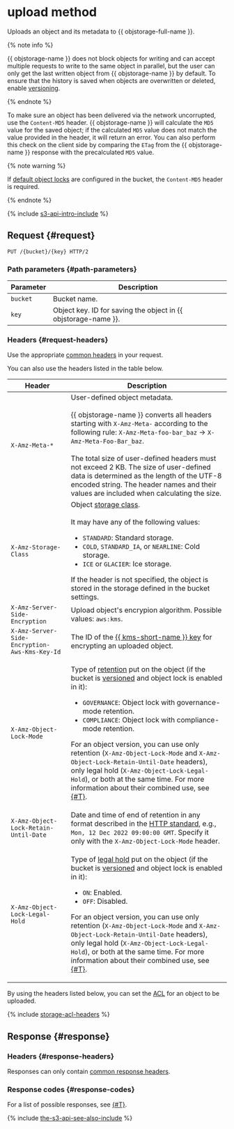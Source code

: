 # upload method

Uploads an object and its metadata to {{ objstorage-full-name }}.

{% note info %}

{{ objstorage-name }} does not block objects for writing and can accept multiple requests to write to the same object in parallel, but the user can only get the last written object from {{ objstorage-name }} by default. To ensure that the history is saved when objects are overwritten or deleted, enable [versioning](../../../concepts/versioning.md).

{% endnote %}

To make sure an object has been delivered via the network uncorrupted, use the `Content-MD5` header. {{ objstorage-name }} will calculate the `MD5` value for the saved object; if the calculated `MD5` value does not match the value provided in the header, it will return an error. You can also perform this check on the client side by comparing the `ETag` from the {{ objstorage-name }} response with the precalculated `MD5` value.

{% note warning %}

If [default object locks](../../../concepts/object-lock.md#default) are configured in the bucket, the `Content-MD5` header is required.

{% endnote %}

{% include [s3-api-intro-include](../../../../_includes/storage/s3-api-intro-include.md) %}

## Request {#request}

```http
PUT /{bucket}/{key} HTTP/2
```

### Path parameters {#path-parameters}

Parameter | Description
----- | -----
`bucket` | Bucket name.
`key` | Object key. ID for saving the object in {{ objstorage-name }}.


### Headers {#request-headers}

Use the appropriate [common headers](../common-request-headers.md) in your request.

You can also use the headers listed in the table below.


Header | Description
----- | -----
`X-Amz-Meta-*` | User-defined object metadata.<br/><br/>{{ objstorage-name }} converts all headers starting with `X-Amz-Meta-` according to the following rule: `X-Amz-Meta-foo-bar_baz` → `X-Amz-Meta-Foo-Bar_baz`.<br/><br/>The total size of user-defined headers must not exceed 2 KB. The size of user-defined data is determined as the length of the UTF-8 encoded string. The header names and their values are included when calculating the size.
`X-Amz-Storage-Class` | Object [storage class](../../../concepts/storage-class.md).<br/><br/>It may have any of the following values:<ul><li>`STANDARD`: Standard storage.</li><li>`COLD`, `STANDARD_IA`, or `NEARLINE`: Cold storage.</li><li>`ICE` or `GLACIER`: Ice storage.</li></ul>If the header is not specified, the object is stored in the storage defined in the bucket settings.
`X-Amz-Server-Side-Encryption` | Upload object's encrypion algorithm. Possible values: `aws:kms`.
`X-Amz-Server-Side-Encryption-Aws-Kms-Key-Id` | The ID of the [{{ kms-short-name }} key](../../../../kms/concepts/key.md) for encrypting an uploaded object.
`X-Amz-Object-Lock-Mode` | <p>Type of [retention](../../../concepts/object-lock.md) put on the object (if the bucket is [versioned](../../../concepts/versioning.md) and object lock is enabled in it):</p><ul><li>`GOVERNANCE`: Object lock with governance-mode retention.</li><li>`COMPLIANCE`: Object lock with compliance-mode retention.</li></ul><p>For an object version, you can use only retention (`X-Amz-Object-Lock-Mode` and `X-Amz-Object-Lock-Retain-Until-Date` headers), only legal hold (`X-Amz-Object-Lock-Legal-Hold`), or both at the same time. For more information about their combined use, see [{#T}](../../../concepts/object-lock.md#types).</p>
`X-Amz-Object-Lock-Retain-Until-Date` | Date and time of end of retention in any format described in the [HTTP standard](https://www.rfc-editor.org/rfc/rfc9110#name-date-time-formats), e.g., `Mon, 12 Dec 2022 09:00:00 GMT`. Specify it only with the `X-Amz-Object-Lock-Mode` header.
`X-Amz-Object-Lock-Legal-Hold` | <p>Type of [legal hold](../../../concepts/object-lock.md) put on the object (if the bucket is [versioned](../../../concepts/versioning.md) and object lock is enabled in it):</p><ul><li>`ON`: Enabled.</li><li>`OFF`: Disabled.</li></ul><p>For an object version, you can use only retention (`X-Amz-Object-Lock-Mode` and `X-Amz-Object-Lock-Retain-Until-Date` headers), only legal hold (`X-Amz-Object-Lock-Legal-Hold`), or both at the same time. For more information about their combined use, see [{#T}](../../../concepts/object-lock.md#types).</p>


By using the headers listed below, you can set the [ACL](../../../concepts/acl.md) for an object to be uploaded.

{% include [storage-acl-headers](../../../_includes_service/storage-acl-object-headers.md) %}


## Response {#response}

### Headers {#response-headers}

Responses can only contain [common response headers](../common-response-headers.md).

### Response codes {#response-codes}

For a list of possible responses, see [{#T}](../response-codes.md).

{% include [the-s3-api-see-also-include](../../../../_includes/storage/the-s3-api-see-also-include.md) %}